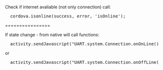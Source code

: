 
Check if internet avaliable (not only connection) call:
<pre>
  cordova.isonline(success, error, 'isOnline');
</pre>
================

If state change - from native will call functions:
<pre>
  activity.sendJavascript("UART.system.Connection.onOnLine()");
</pre>
or
<pre>
  activity.sendJavascript("UART.system.Connection.onOffLine()");
</pre>
